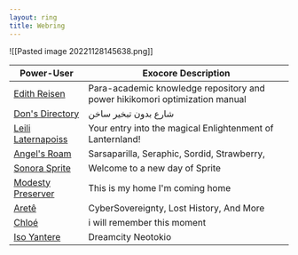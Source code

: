 ```yaml
---
layout: ring
title: Webring
---
```

![[Pasted image 20221128145638.png]]


| Power-User                                           | Exocore Description                                                         |
| ---------------------------------------------------- | --------------------------------------------------------------------------- |
| [Edith Reisen](http://reisen.netlify.app/)           | Para-academic knowledge repository and power hikikomori optimization manual |
| [Don's Directory](http://dons.directory/)            | شارع بدون تبخير ساخن                                                        |
| [Leili Laternapoiss](https://leili.netlify.app/)     | Your entry into the magical Enlightenment of Lanternland!                   |
| [Angel's Roam](https://eplenas.neocities.org/)       | Sarsaparilla, Seraphic, Sordid, Strawberry,                                 |
| [Sonora Sprite](https://spritecore.netlify.app/)     | Welcome to a new day of Sprite                                              |
| [Modesty Preserver](https:s//disengagea.toikos.net/) | This is my home I'm coming home                                             |
| [Aretê](https://primecult.one)                       | CyberSovereignty, Lost History, And More                                    |
| [Chloé](https://waifmaterial.com/)                   | i will remember this moment                                                 |
| [Iso Yantere](https://neotokio.net/)                 | Dreamcity Neotokio                                                                           |     |     |